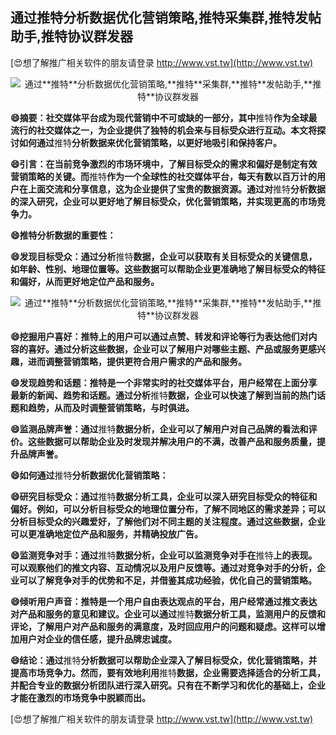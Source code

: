 ## **通过**推特**分析数据优化营销策略,**推特**采集群,**推特**发帖助手,**推特**协议群发器**

[😍想了解推广相关软件的朋友请登录 http://www.vst.tw](http://www.vst.tw)

 <center><img src="https://vst.tw/MP4/tuiguang/png/0.png" alt="通过**推特**分析数据优化营销策略,**推特**采集群,**推特**发帖助手,**推特**协议群发器"></center>

**😄摘要：社交媒体平台成为现代营销中不可或缺的一部分，其中**推特**作为全球最流行的社交媒体之一，为企业提供了独特的机会来与目标受众进行互动。本文将探讨如何通过**推特**分析数据来优化营销策略，以更好地吸引和保持客户。**

**😄引言：在当前竞争激烈的市场环境中，了解目标受众的需求和偏好是制定有效营销策略的关键。而**推特**作为一个全球性的社交媒体平台，每天有数以百万计的用户在上面交流和分享信息，这为企业提供了宝贵的数据资源。通过对**推特**分析数据的深入研究，企业可以更好地了解目标受众，优化营销策略，并实现更高的市场竞争力。**

**😄**推特**分析数据的重要性：**

**😄发现目标受众：通过分析**推特**数据，企业可以获取有关目标受众的关键信息，如年龄、性别、地理位置等。这些数据可以帮助企业更准确地了解目标受众的特征和偏好，从而更好地定位产品和服务。**

 <center><img src="https://vst.tw/MP4/tuiguang/png/5.png" alt="通过**推特**分析数据优化营销策略,**推特**采集群,**推特**发帖助手,**推特**协议群发器"></center>

**😄挖掘用户喜好：**推特**上的用户可以通过点赞、转发和评论等行为表达他们对内容的喜好。通过分析这些数据，企业可以了解用户对哪些主题、产品或服务更感兴趣，进而调整营销策略，提供更符合用户需求的产品和服务。**

**😄发现趋势和话题：**推特**是一个非常实时的社交媒体平台，用户经常在上面分享最新的新闻、趋势和话题。通过分析**推特**数据，企业可以快速了解到当前的热门话题和趋势，从而及时调整营销策略，与时俱进。**

**😄监测品牌声誉：通过**推特**数据分析，企业可以了解用户对自己品牌的看法和评价。这些数据可以帮助企业及时发现并解决用户的不满，改善产品和服务质量，提升品牌声誉。**

**😄如何通过**推特**分析数据优化营销策略：**

**😄研究目标受众：通过**推特**数据分析工具，企业可以深入研究目标受众的特征和偏好。例如，可以分析目标受众的地理位置分布，了解不同地区的需求差异；可以分析目标受众的兴趣爱好，了解他们对不同主题的关注程度。通过这些数据，企业可以更准确地定位产品和服务，并精确投放广告。**

**😄监测竞争对手：通过**推特**数据分析，企业可以监测竞争对手在**推特**上的表现。可以观察他们的推文内容、互动情况以及用户反馈等。通过对竞争对手的分析，企业可以了解竞争对手的优势和不足，并借鉴其成功经验，优化自己的营销策略。**

**😄倾听用户声音：**推特**是一个用户自由表达观点的平台，用户经常通过推文表达对产品和服务的意见和建议。企业可以通过**推特**数据分析工具，监测用户的反馈和评论，了解用户对产品和服务的满意度，及时回应用户的问题和疑虑。这样可以增加用户对企业的信任感，提升品牌忠诚度。**

**😄结论：通过**推特**分析数据可以帮助企业深入了解目标受众，优化营销策略，并提高市场竞争力。然而，要有效地利用**推特**数据，企业需要选择适合的分析工具，并配合专业的数据分析团队进行深入研究。只有在不断学习和优化的基础上，企业才能在激烈的市场竞争中脱颖而出。**

[😍想了解推广相关软件的朋友请登录 http://www.vst.tw](http://www.vst.tw)



